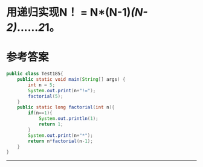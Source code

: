 # 用递归实现N！ = N*(N-1)*(N-2)*......*2*1。

# 参考答案

```java
public class Test185{
	public static void main(String[] args) {
		int n = 5;
		System.out.print(n+"!=");
		factorial(5);
	}
	public static long factorial(int n){
		if(n==1){
			System.out.println(1);
			return 1;
		}
		System.out.print(n+"*");
		return n*factorial(n-1);
	}
}
```

---